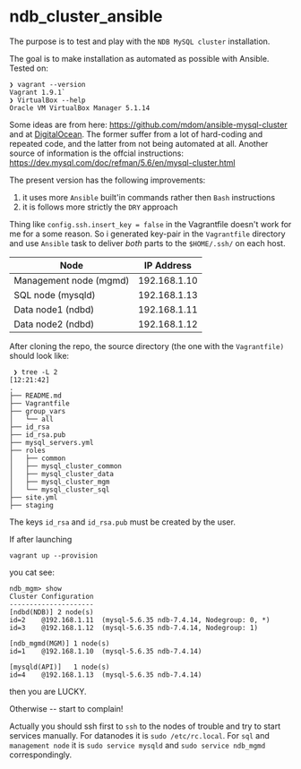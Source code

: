 # ndb_cluster_ansible

The purpose is to test and play with the `NDB MySQL cluster` installation.

The goal is to make installation as automated as possible with Ansible. 
Tested on:
```
❯ vagrant --version
Vagrant 1.9.1`
❯ VirtualBox --help
Oracle VM VirtualBox Manager 5.1.14
```

Some ideas are from here: https://github.com/mdom/ansible-mysql-cluster
and at
[DigitalOcean](https://www.digitalocean.com/community/tutorials/how-to-create-a-multi-node-mysql-cluster-on-ubuntu-16-04).
The former suffer from a lot of hard-coding and repeated code, and the
latter from not being automated at all. Another source of information is the
offcial instructions:
https://dev.mysql.com/doc/refman/5.6/en/mysql-cluster.html

The present version has the following improvements:

1. it uses more `Ansible` built'in commands rather then `Bash` instructions
2. it is follows more strictly the `DRY` approach




Thing like
`config.ssh.insert_key = false` in the Vagrantfile doesn't work for me for a some
reason. So i generated key-pair in the `Vagrantfile` directory and
use `Ansible` task to deliver *both* parts to the `$HOME/.ssh/` on each host.



|Node	| IP Address|
--------|-----------|
|Management node (mgmd)	|192.168.1.10|
|SQL node (mysqld)	|192.168.1.13|
|Data node1 (ndbd)	|192.168.1.11|
|Data node2 (ndbd)	|192.168.1.12|

After cloning the repo, the source directory (the one with the `Vagrantfile)`
should look like:
```
 ❯ tree -L 2                                                                                [12:21:42]
.
├── README.md
├── Vagrantfile
├── group_vars
│   └── all
├── id_rsa
├── id_rsa.pub
├── mysql_servers.yml
├── roles
│   ├── common
│   ├── mysql_cluster_common
│   ├── mysql_cluster_data
│   ├── mysql_cluster_mgm
│   └── mysql_cluster_sql
├── site.yml
├── staging
```
The keys `id_rsa` and `id_rsa.pub` must be created by the user.

If after launching
```
vagrant up --provision
```
you cat see:
```
ndb_mgm> show
Cluster Configuration
---------------------
[ndbd(NDB)]	2 node(s)
id=2	@192.168.1.11  (mysql-5.6.35 ndb-7.4.14, Nodegroup: 0, *)
id=3	@192.168.1.12  (mysql-5.6.35 ndb-7.4.14, Nodegroup: 1)

[ndb_mgmd(MGM)]	1 node(s)
id=1	@192.168.1.10  (mysql-5.6.35 ndb-7.4.14)

[mysqld(API)]	1 node(s)
id=4	@192.168.1.13  (mysql-5.6.35 ndb-7.4.14)
```
then you are LUCKY.

Otherwise -- start to complain!

Actually you should   ssh first to `ssh` to the nodes of trouble and try  to
start services manually. For datanodes it is `sudo /etc/rc.local`. For `sql`
and `management node`  it  is `sudo service mysqld` and `sudo service ndb_mgmd`
correspondingly.